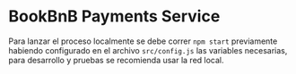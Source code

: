 # BookBnB Payments Service

Para lanzar el proceso localmente se debe correr `npm start` previamente habiendo configurado en el archivo `src/config.js` las variables necesarias, para desarrollo y pruebas se recomienda usar la red local.
